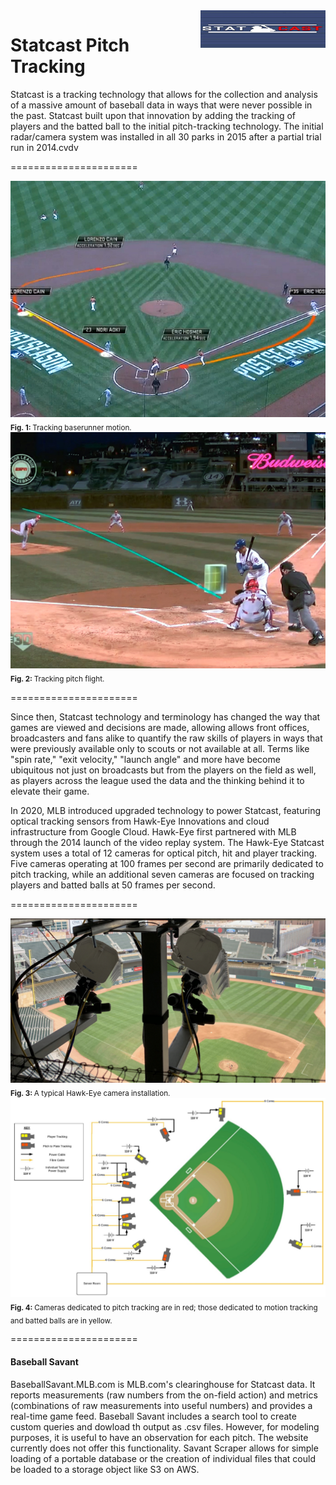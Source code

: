 <a href="https://baseballsavant.mlb.com/statcast_search">
    <img src="img/Statcast_logo.jpg" alt="Statcast logo" title="Statcast" align="right" height="60" width="200"/>
</a>

Statcast Pitch Tracking
======================
Statcast is a tracking technology that allows for the collection and analysis of a massive amount of baseball data in ways that were never possible in the past. Statcast built upon that innovation by adding the tracking of players and the batted ball to the initial pitch-tracking technology. The initial radar/camera system was installed in all 30 parks in 2015 after a partial trial run in 2014.cvdv

======================

<img alt="" src="/img/motioncapture.jpg" width='600'>  
<sub><b>Fig. 1: </b> Tracking baserunner motion. </sub> 


<img alt="" src="/img/pitchtracker.jpg" width='600'>  
<sub><b>Fig. 2: </b> Tracking pitch flight. </sub>

======================

Since then, Statcast technology and terminology has changed the way that games are viewed and decisions are made, allowing allows front offices, broadcasters and fans alike to quantify the raw skills of players in ways that were previously available only to scouts or not available at all. Terms like "spin rate," "exit velocity," "launch angle" and more have become ubiquitous not just on broadcasts but from the players on the field as well, as players across the league used the data and the thinking behind it to elevate their game.

In 2020, MLB introduced upgraded technology to power Statcast, featuring optical tracking sensors from Hawk-Eye Innovations and cloud infrastructure from Google Cloud. Hawk-Eye first partnered with MLB through the 2014 launch of the video replay system. The Hawk-Eye Statcast system uses a total of 12 cameras for optical pitch, hit and player tracking. Five cameras operating at 100 frames per second are primarily dedicated to pitch tracking, while an additional seven cameras are focused on tracking players and batted balls at 50 frames per second.

======================

<img alt="" src="/img/hawkeyecam.png" width='600'>  
<sub><b>Fig. 3: </b> A typical Hawk-Eye camera installation. </sub> 


<img alt="" src="/img/hawkeyemap.png" width='600'>  
<sub><b>Fig. 4: </b> Cameras dedicated to pitch tracking are in red; those dedicated to motion tracking and batted balls are in yellow. </sub>   

======================

#### Baseball Savant

BaseballSavant.MLB.com is MLB.com's clearinghouse for Statcast data. It reports measurements (raw numbers from the on-field action) and metrics (combinations of raw measurements into useful numbers) and provides a real-time game feed. Baseball Savant includes a search tool to create custom queries and dowload th output as .csv files. However, for modeling purposes, it is useful to have an observation for each pitch. The website currently does not offer this functionality. Savant Scraper allows for simple loading of a portable database or the creation of individual files that could be loaded to a storage object like S3 on AWS.
